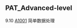 ## PAT_Advanced-level
9.10 [A1001]("https://github.com/toughpig/PAT_Advanced-level/blob/master/A1001.cpp") 简单数据处理
